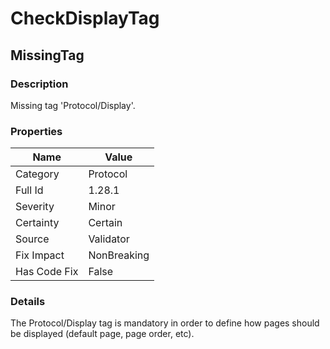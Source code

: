 ﻿---  
uid: Validator_1_28_1  
---

# CheckDisplayTag

## MissingTag

### Description

Missing tag 'Protocol\/Display'.

### Properties

| Name         | Value       |
| ------------ | ----------- |
| Category     | Protocol    |
| Full Id      | 1.28.1      |
| Severity     | Minor       |
| Certainty    | Certain     |
| Source       | Validator   |
| Fix Impact   | NonBreaking |
| Has Code Fix | False       |

### Details

The Protocol\/Display tag is mandatory in order to define how pages should be displayed (default page, page order, etc).
